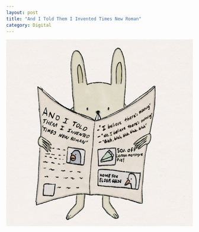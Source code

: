 ```yaml
---
layout: post
title: "And I Told Them I Invented Times New Roman"
category: Digital
---
```

![And I Told Them I Invented Times New Roman](/images/up/art/digital/timesnewroman.jpeg)